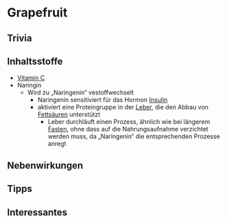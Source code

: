 # Grapefruit

## Trivia

## Inhaltsstoffe
- [Vitamin C](../../wichtige%20Verbindungen/Vitamine/Vitamin%20C.md)
- Naringin
	- Wird zu „Naringenin“ vestoffwechselt
		- Naringenin sensitiviert für das Hormon [Insulin](../../wichtige%20Verbindungen/Hormone/Insulin.md)
		- aktiviert eine Proteingruppe in der [Leber](../../../Menschlicher%20Körper/Verdauungssystem/Leber.md), die den Abbau von [Fettsäuren](../../wichtige%20Verbindungen/Fettsäuren/Fettsäuren.md) unterstützt
			- Leber durchläuft einen Prozess, ähnlich wie bei längerem [Fasten](../../../Glossar/Fasten.md), ohne dass auf die Nahrungsaufnahme verzichtet werden muss, da „Naringenin“ die entsprechenden Prozesse anregt

## Nebenwirkungen


## Tipps

## Interessantes
